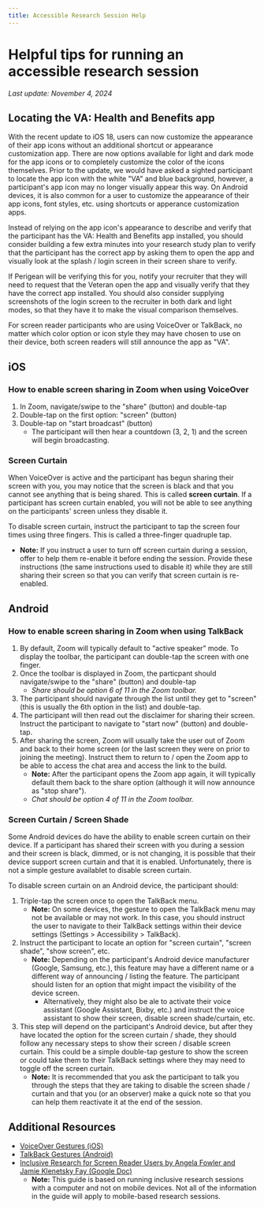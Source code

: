 ```yaml
---
title: Accessible Research Session Help
---
```


# Helpful tips for running an accessible research session

*Last update: November 4, 2024*

## Locating the VA: Health and Benefits app
With the recent update to iOS 18, users can now customize the appearance of their app icons without an additional shortcut or appearance customization app. There are now options available for light and dark mode for the app icons or to completely customize the color of the icons themselves. Prior to the update, we would have asked a sighted participant to locate the app icon with the white "VA" and blue background, however, a participant's app icon may no longer visually appear this way. On Android devices, it is also common for a user to customize the appearance of their app icons, font styles, etc. using shortcuts or apperance customization apps.

Instead of relying on the app icon's appearance to describe and verify that the participant has the VA: Health and Benefits app installed, you should consider building a few extra minutes into your research study plan to verify that the participant has the correct app by asking them to open the app and visually look at the splash / login screen in their screen share to verify.

If Perigean will be verifying this for you, notify your recruiter that they will need to request that the Veteran open the app and visually verify that they have the correct app installed. You should also consider supplying screenshots of the login screen to the recruiter in both dark and light modes, so that they have it to make the visual comparison themselves.

For screen reader participants who are using VoiceOver or TalkBack, no matter which color option or icon style they may have chosen to use on their device, both screen readers will still announce the app as "VA".


## iOS

### How to enable screen sharing in Zoom when using VoiceOver
1. In Zoom, navigate/swipe to the "share" (button) and double-tap
2. Double-tap on the first option: "screen" (button)
3. Double-tap on "start broadcast" (button)
    - The participant will then hear a countdown (3, 2, 1) and the screen will begin broadcasting.

### Screen Curtain
When VoiceOver is active and the participant has begun sharing their screen with you, you may notice that the screen is black and that you cannot see anything that is being shared. This is called **screen curtain**. If a participant has screen curtain enabled, you will not be able to see anything on the participants' screen unless they disable it. 

To disable screen curtain, instruct the participant to tap the screen four times using three fingers. This is called a three-finger quadruple tap.
- **Note:** If you instruct a user to turn off screen curtain during a session, offer to help them re-enable it before ending the session. Provide these instructions (the same instructions used to disable it) while they are still sharing their screen so that you can verify that screen curtain is re-enabled.

## Android

### How to enable screen sharing in Zoom when using TalkBack
1. By default, Zoom will typically default to "active speaker" mode. To display the toolbar, the participant can double-tap the screen with one finger.
2. Once the toolbar is displayed in Zoom, the particpant should navigate/swipe to the "share" (button) and double-tap
    - _Share should be option 6 of 11 in the Zoom toolbar._
3. The participant should navigate through the list until they get to "screen" (this is usually the 6th option in the list) and double-tap.
4. The participant will then read out the disclaimer for sharing their screen. Instruct the participant to navigate to "start now" (button) and double-tap.
5. After sharing the screen, Zoom will usually take the user out of Zoom and back to their home screen (or the last screen they were on prior to joining the meeting). Instruct them to return to / open the Zoom app to be able to access the chat area and access the link to the build.
    - **Note:** After the participant opens the Zoom app again, it will typically default them back to the share option (although it will now announce as "stop share"). 
    - _Chat should be option 4 of 11 in the Zoom toolbar._

### Screen Curtain / Screen Shade
Some Android devices do have the ability to enable screen curtain on their device. If a participant has shared their screen with you during a session and their screen is black, dimmed, or is not changing, it is possible that their device support screen curtain and that it is enabled. Unfortunately, there is not a simple gesture availablet to disable screen curtain.

To disable screen curtain on an Android device, the participant should:
1. Triple-tap the screen once to open the TalkBack menu.
    - **Note:** On some devices, the gesture to open the TalkBack menu may not be available or may not work. In this case, you should instruct the user to navigate to their TalkBack settings within their device settings (Settings > Accessibility > TalkBack).
2. Instruct the participant to locate an option for "screen curtain", "screen shade", "show screen", etc.
    - **Note:** Depending on the participant's Android device manufacturer (Google, Samsung, etc.), this feature may have a different name or a different way of announcing / listing the feature. The participant should listen for an option that might impact the visibility of the device screen.
        - Alternatively, they might also be ale to activate their voice assistant (Google Assistant, Bixby, etc.) and instruct the voice assistant to show their screen, disable screen shade/curtain, etc.
3. This step will depend on the participant's Android device, but after they have located the option for the screen curtain / shade, they should follow any necessary steps to show their screen / disable screen curtain. This could be a simple double-tap gesture to show the screen or could take them to their TalkBack settings where they may need to toggle off the screen curtain.
    - **Note:** It is recommended that you ask the participant to talk you through the steps that they are taking to disable the screen shade / curtain and that you (or an observer) make a quick note so that you can help them reactivate it at the end of the session.

## Additional Resources
- [VoiceOver Gestures (iOS)](https://support.apple.com/guide/iphone/use-voiceover-gestures-iph3e2e2281/ios)
- [TalkBack Gestures (Android)](https://support.google.com/accessibility/android/answer/6151827?hl=en)
- [Inclusive Research for Screen Reader Users by Angela Fowler and Jamie Klenetsky Fay (Google Doc)](https://docs.google.com/document/d/1KvXZqzTm_Go1ZjzCmo8lNqe6Y2QOB9-9bt-RWsojGI0/edit?usp=sharing)
    - **Note:** This guide is based on running inclusive research sessions with a computer and not on mobile devices. Not all of the information in the guide will apply to mobile-based research sessions.